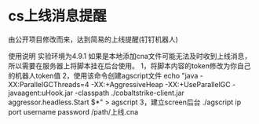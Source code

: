 # cs上线消息提醒
由公开项目修改而来，达到简易的上线提醒(钉钉机器人)

使用说明
实验环境为4.9.1
如果是本地添加cna文件可能无法及时收到上线消息，所以需要在服务器上将脚本挂在后台使用。
1，将脚本内容的token修改为你自己的机器人token值
2，使用该命令创建agscript文件
echo "java -XX:ParallelGCThreads=4 -XX:+AggressiveHeap -XX:+UseParallelGC -javaagent:uHook.jar -classpath ./cobaltstrike-client.jar aggressor.headless.Start \$*" > agscript
3，建立screen后台
./agscript ip port username password /path/上线.cna

